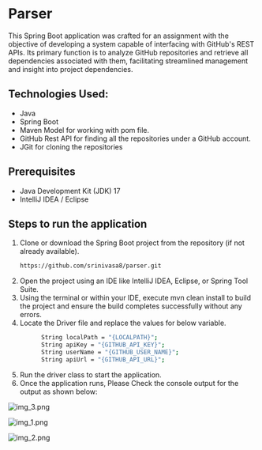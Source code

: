# Parser

This Spring Boot application was crafted for an assignment with the objective of developing a system capable of interfacing with GitHub's REST APIs. Its primary function is to analyze GitHub repositories and retrieve all dependencies associated with them, facilitating streamlined management and insight into project dependencies.

## Technologies Used:
- 	Java
- 	Spring Boot
-   Maven Model for working with pom file.
- 	GitHub Rest API for finding all the repositories under a GitHub account.
-   JGit for cloning the repositories

## Prerequisites

- Java Development Kit (JDK) 17
-	IntelliJ IDEA / Eclipse

## Steps to run the application
1. Clone or download the Spring Boot project from the repository (if not already available).    
   ```bash
   https://github.com/srinivasa8/parser.git
2.	Open the project using an IDE like IntelliJ IDEA, Eclipse, or Spring Tool Suite.
3. Using the terminal or within your IDE, execute mvn clean install to build the project and ensure the build completes successfully without any errors.
4. Locate the Driver file and replace the values for below variable.
    ```bash
          String localPath = "{LOCALPATH}";
          String apiKey = "{GITHUB_API_KEY}";
          String userName = "{GITHUB_USER_NAME}";
          String apiUrl = "{GITHUB_API_URL}";
   
5.	Run the driver class to start the application.
6.	Once the application runs, Please Check the console output for the output as shown below:

   ![img_3.png](img_3.png)

   ![img_1.png](img_1.png)

   ![img_2.png](img_2.png)




